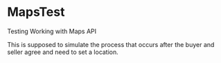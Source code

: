 # MapsTest
Testing Working with Maps API

This is supposed to simulate the process that occurs after the buyer and seller agree and need to set a location. 
